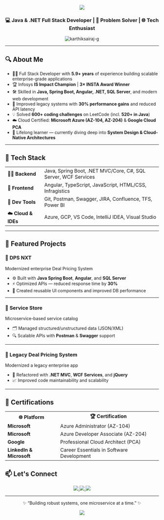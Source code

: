 <!-- Profile Header -->
<p align="center">
  <img src="https://capsule-render.vercel.app/api?type=waving&color=0e75b6&height=200&section=header&text=Hi%20👋,%20I'm%20Karthik%20Sai%20Raj%20Guddeti&fontSize=35&fontColor=ffffff&animation=fadeIn" />
</p>

<h3 align="center">💻 Java & .NET Full Stack Developer | 🧩 Problem Solver | 🌐 Tech Enthusiast</h3>

<p align="center">
  <img src="https://komarev.com/ghpvc/?username=karthiksairaj-g&label=Profile%20views&color=0e75b6&style=flat" alt="karthiksairaj-g" />
</p>

---

## 🔍 About Me

- 🧑‍💻 Full Stack Developer with **5.9+ years** of experience building scalable enterprise-grade applications  
- 🏆 Infosys **IS Impact Champion** | **3× INSTA Award Winner**  
- 🛠️ Skilled in **Java, Spring Boot, Angular, .NET, SQL Server**, and modern web development  
- 🚀 Improved legacy systems with **30% performance gains** and reduced API latency  
- 💡 Solved **600+ coding challenges** on LeetCode (incl. **520+ in Java**)  
- ☁️ Cloud Certified: **Microsoft Azure (AZ-104, AZ-204)** & **Google Cloud PCA**  
- 📖 Lifelong learner — currently diving deep into **System Design & Cloud-Native Architectures**

---

## 🧰 Tech Stack

<table align="center">
  <tr>
    <td><b>👨‍💻 Backend</b></td>
    <td>Java, Spring Boot, .NET MVC/Core, C#, SQL Server, WCF Services</td>
  </tr>
  <tr>
    <td><b>🎨 Frontend</b></td>
    <td>Angular, TypeScript, JavaScript, HTML/CSS, Infragistics</td>
  </tr>
  <tr>
    <td><b>🧪 Dev Tools</b></td>
    <td>Git, Postman, Swagger, JIRA, Confluence, TFS, Power BI</td>
  </tr>
  <tr>
    <td><b>☁️ Cloud & IDEs</b></td>
    <td>Azure, GCP, VS Code, IntelliJ IDEA, Visual Studio</td>
  </tr>
</table>

---

## 🚀 Featured Projects

### 🧠 **DPS NXT**
Modernized enterprise Deal Pricing System  
- ⚙️ Built with **Java Spring Boot**, **Angular**, and **SQL Server**  
- ⚡ Optimized APIs — reduced response time by **30%**  
- 🧩 Created reusable UI components and improved DB performance  

---

### 🔧 **Service Store**
Microservice-based service catalog  
- 🗂️ Managed structured/unstructured data (JSON/XML)  
- 🔍 Scalable APIs with **Postman** & **Swagger** support  

---

### 🏢 **Legacy Deal Pricing System**
Modernized a legacy enterprise app  
- 🔄 Refactored with **.NET MVC**, **WCF Services**, and **jQuery**  
- 📈 Improved code maintainability and scalability  

---

## 🏅 Certifications

<table align="center">
  <tr>
    <th>🌐 Platform</th>
    <th>🏆 Certification</th>
  </tr>
  <tr>
    <td><b>Microsoft</b></td>
    <td>Azure Administrator (AZ-104)</td>
  </tr>
  <tr>
    <td><b>Microsoft</b></td>
    <td>Azure Developer Associate (AZ-204)</td>
  </tr>
  <tr>
    <td><b>Google</b></td>
    <td>Professional Cloud Architect (PCA)</td>
  </tr>
  <tr>
    <td><b>LinkedIn & Microsoft</b></td>
    <td>Career Essentials in Software Development</td>
  </tr>
</table>

## 📫 Let's Connect

<p align="center">
  <a href="https://www.linkedin.com/in/karthiksairajg/">
    <img src="https://img.shields.io/badge/LinkedIn-0e76a8?style=for-the-badge&logo=linkedin&logoColor=white" />
  </a>
  <a href="https://leetcode.com/karthik_sai_raj_g/">
    <img src="https://img.shields.io/badge/LeetCode-FECC00?style=for-the-badge&logo=leetcode&logoColor=black" />
  </a>
  <a href="mailto:karthiksairajndk@gmail.com">
    <img src="https://img.shields.io/badge/Gmail-D14836?style=for-the-badge&logo=gmail&logoColor=white" />
  </a>
</p>

---

<p align="center">✨ “Building robust systems, one microservice at a time.” ✨</p>

<p align="center">
  <img src="https://capsule-render.vercel.app/api?type=waving&color=0e75b6&height=120&section=footer"/>
</p>
